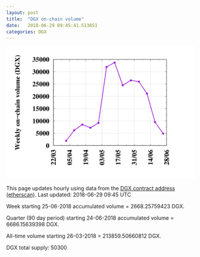 ```yaml
---
layout: post
title:  "DGX on-chain volume"
date:   2018-06-29 09:45:41.513651
categories: DGX
---
```


![DGX volume graph](dgxvolume_scripts/out.png)


This page updates hourly using data from the [DGX contract address (etherscan)](https://etherscan.io/token/0x4f3afec4e5a3f2a6a1a411def7d7dfe50ee057bf). Last updated:
2018-06-29 09:45 UTC

Week starting 25-06-2018 accumulated volume = 2668.25759423 DGX.

Quarter (90 day period) starting 24-06-2018 accumulated volume = 6686.15639398 DGX.

All-time volume starting 26-03-2018 = 213859.50660812 DGX.

DGX total supply: 50300
